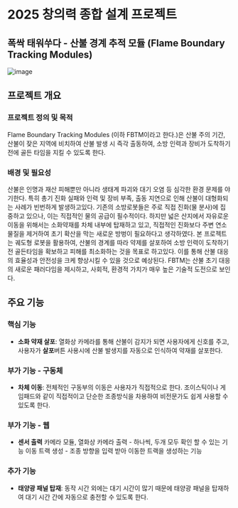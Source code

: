 # 2025 창의력 종합 설계 프로젝트

폭싹 태워쑤다 - 산불 경계 추적 모듈 (Flame Boundary Tracking Modules)
---

![image](https://github.com/user-attachments/assets/c9e9a01c-768a-40a6-a8b7-28c7fd47e8fd)

## 프로젝트 개요

### 프로젝트 정의 및 목적
Flame Boundary Tracking Modules (이하 FBTM이라고 한다.)은 산불 주의 기간, 산불이 잦은 지역에 비치하여 산불 발생 시 즉각 출동하여, 소방 인력과 장비가 도착하기 전에 골든 타임을 지킬 수 있도록 한다.

### 배경 및 필요성
산불은 인명과 재산 피해뿐만 아니라 생태계 파괴와 대기 오염 등 심각한 환경 문제를 야기한다. 특히 총기 진화 실패와 인력 및 장비 부족, 출동 지연으로 인해 산불이 대형화되는 사례가 빈번하게 발생하고있다.
기존의 소방로봇들은 주로 직접 진화(물 분사)에 집중하고 있으나, 이는 직접적인 물의 공급이 필수적이다. 하지만 넓은 산지에서 자유로운 이동을 위해서는 소화약재를 차체 내부에 탑재하고 있고, 직접적인 진화보다 주변 연소 물질을 제거하여 초기 확산을 막는 새로운 방벙이 필요하다고 생각하였다.
본 프로젝트는 궤도형 로봇을 활용하여, 산불의 경계를 따라 약제를 살포하여 소방 인력이 도착하기 전 골든타임을 확보하고 피해를 최소화하는 것을 목표로 하고있다. 이를 통해 산불 대응의 효율성과 안전성을 크케 향상시킬 수 있을 것으로 예상된다.
FBTM는 산불 초기 대응의 새로운 패러다임을 제시하고, 사회적, 환경적 가치가 매우 높은 기술적 도전으로 보인다.

## 주요 기능

### 핵심 기능
  * **소화 약재 살포**: 열화상 카메라를 통해 산불이 감지가 되면 사용자에게 신호를 주고, 사용자가 **살포**버튼 사용시에 산불 발생지를 자동으로 인식하여 약재를 살포한다.

### 부가 기능 - 구동체
  * **차체 이동**: 전체적인 구동부의 이동은 사용자가 직접적으로 한다. 조이스틱이나 게임패드와 같이 직접적이고 단순한 조종방식을 차용하여 비전문가도 쉽게 사용할 수 있도록 한다.

### 부가 기능 - 웹
  * **센서 출력**
    카메라 모듈, 열화상 카메라 출력 - 하나씩, 두개 모두 확인 할 수 있는 기능
    이동 트랙 생성 - 조종 방향을 입력 받아 이동한 트랙을 생성하는 기능


### 추가 기능
  * **태양광 패널 탑재**: 동작 시간 외에는 대기 시간이 많기 때문에 태양광 패널을 탑재하여 대기 시간 간에 자동으로 충전할 수 있도록 한다.




